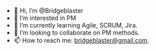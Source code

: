 - 👋 Hi, I’m @Bridgeblaster
- 👀 I’m interested in PM
- 🌱 I’m currently learning Agile, SCRUM, Jira.
- 💞️ I’m looking to collaborate on PM methods.
- 📫 How to reach me: bridgeblaster@gmail.com.

<!---
Bridgeblaster/Bridgeblaster is a ✨ special ✨ repository because its `README.md` (this file) appears on your GitHub profile.
You can click the Preview link to take a look at your changes.
--->
